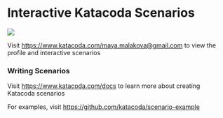 # Interactive Katacoda Scenarios

[![](http://shields.katacoda.com/katacoda/maya.malakova@gmail.com/count.svg)](https://www.katacoda.com/maya.malakova@gmail.com "Get your profile on Katacoda.com")

Visit https://www.katacoda.com/maya.malakova@gmail.com to view the profile and interactive scenarios

### Writing Scenarios
Visit https://www.katacoda.com/docs to learn more about creating Katacoda scenarios

For examples, visit https://github.com/katacoda/scenario-example
